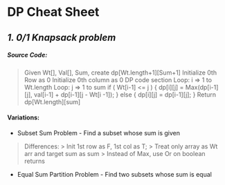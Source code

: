 # **DP Cheat Sheet**

## _**1. 0/1 Knapsack problem**_
##### Source Code:
> Given Wt[], Val[], Sum, create dp\[Wt.length+1]\[Sum+1]
> Initialize 0th Row as 0
> Initialize 0th column as 0
> DP code section
    Loop: i => 1 to Wt.length 
        Loop: j => 1 to sum
            if ( Wt\[i-1] <= j ) {
                dp\[i]\[j] = Max(dp\[i-1]\[j], val\[i-1] + dp\[i-1]\[j - Wt\[i -1]);
            } else {
                dp\[i]\[j] = dp\[i-1]\[j];
            }
> Return dp\[Wt.length]\[sum]

#### Variations:
* Subset Sum Problem - Find a subset whose sum is given
> Differences:
    > Init 1st row as F, 1st col as T; 
    > Treat only array as Wt arr and target sum as sum
    > Instead of Max, use Or on boolean returns

* Equal Sum Partition Problem - Find two subsets whose sum is equal